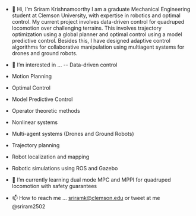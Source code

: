 - 👋 Hi, I’m Sriram Krishnamoorthy
I am a graduate Mechanical Engineering student at Clemson University, with expertise in robotics and optimal control. My current project involves data-driven control for quadruped locomotion over challenging terrains. This involves trajectory optimization using a global planner and optimal control using a model predictive control. Besides this, I have designed adaptive control algorithms for collaborative manipulation using multiagent systems for drones and ground robots.

- 👀 I’m interested in ...
-- Data-driven control
- Motion Planning
- Optimal Control
- Model Predictive Control
- Operator theoretic methods
- Nonlinear systems
- Multi-agent systems (Drones and Ground Robots)
- Trajectory planning
- Robot localization and mapping
- Robotic simulations using ROS and Gazebo

- 🌱 I’m currently learning dual mode MPC and MPPI for quadruped locomotion with safety guarantees
- 📫 How to reach me ... sriramk@clemson.edu or tweet at me @sriram2502

<!---
sriram-2502/sriram-2502 is a ✨ special ✨ repository because its `README.md` (this file) appears on your GitHub profile.
You can click the Preview link to take a look at your changes.
--->
